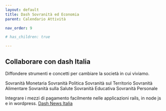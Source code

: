 ```yaml
---
layout: default
title: Dash Sovranità ed Economia
parent: Calendario Attività

nav_order: 9

# has_children: true

---
```



## Collaborare con dash Italia

Diffondere strumenti e concetti per cambiare la società in cui viviamo.

Sovranità Monetaria
Sovranità Politica
Sovranità sul Territorio
Sovranità Alimentare
Sovranità sulla Salute
Sovranità Educativa
Sovranità Personale


Integrare i mezzi di pagamento facilmente nelle applicazioni rails, in node js e in wordpress.
<a href="https://www.instagram.com/dash_news_italia/" target="_blank">Dash News Italia</a>

